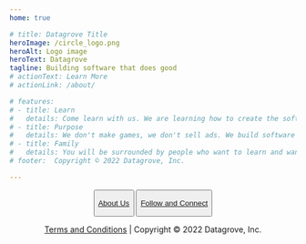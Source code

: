 ```yaml
---
home: true

# title: Datagrove Title
heroImage: /circle_logo.png
heroAlt: Logo image
heroText: Datagrove
tagline: Building software that does good
# actionText: Learn More
# actionLink: /about/

# features:
# - title: Learn
#   details: Come learn with us. We are learning how to create the software that the world needs right now.
# - title: Purpose
#   details: We don't make games, we don't sell ads. We build software to create the world we want to live in.
# - title: Family
#   details: You will be surrounded by people who want to learn and want to serve, just like you!
# footer:  Copyright © 2022 Datagrove, Inc.

---
```


<div style="text-align:center">
<button class="home-button">
    <a href="/about/"><p>About Us</p></a>
</button>

<button class="home-button">
    <a href="https://twitter.com/datagrovecr" target="_blank"><p>Follow and Connect</p></a>
</button>
</div>

<div style="text-align:center">
    <p>
        <a href="/terms/">Terms and Conditions</a>
        | Copyright © 2022 Datagrove, Inc.
    </p>
</div>
